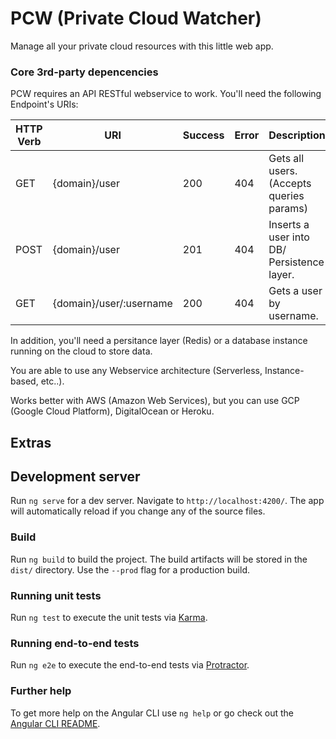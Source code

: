 # PCW (Private Cloud Watcher)

Manage all your private cloud resources with this little web app.

### Core 3rd-party depencencies

PCW requires an API RESTful webservice to work. You'll need the following Endpoint's URIs:

| HTTP Verb | URI                     | Success | Error | Description                                |
|-----------|-------------------------|---------|-------|--------------------------------------------|
| GET       | {domain}/user           | 200     | 404   | Gets all users. (Accepts queries params)   |
| POST      | {domain}/user           | 201     | 404   | Inserts a user into DB/ Persistence layer. |
| GET       | {domain}/user/:username | 200     | 404   | Gets a user by username.                   |

In addition, you'll need a persitance layer (Redis) or a database instance running on the cloud to store data.

You are able to use any Webservice architecture (Serverless, Instance-based, etc..).

Works better with AWS (Amazon Web Services), but you can use GCP (Google Cloud Platform), DigitalOcean or Heroku.

## Extras

## Development server

Run `ng serve` for a dev server. Navigate to `http://localhost:4200/`. The app will automatically reload if you change any of the source files.

### Build

Run `ng build` to build the project. The build artifacts will be stored in the `dist/` directory. Use the `--prod` flag for a production build.

### Running unit tests

Run `ng test` to execute the unit tests via [Karma](https://karma-runner.github.io).

### Running end-to-end tests

Run `ng e2e` to execute the end-to-end tests via [Protractor](http://www.protractortest.org/).

### Further help

To get more help on the Angular CLI use `ng help` or go check out the [Angular CLI README](https://github.com/angular/angular-cli/blob/master/README.md).
